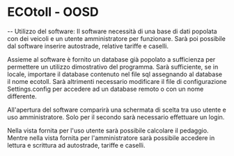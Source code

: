 # ECOtoll - OOSD
-- Utilizzo del software:
Il software necessità di una base di dati popolata con dei veicoli 
e un utente amministratore per funzionare.
Sarà poi possibile dal software inserire autostrade, relative tariffe e caselli.

Assieme al software è fornito un database già popolato a sufficienza per permettere 
un utilizzo dimostrativo del programma.
Sarà sufficiente, se in locale, importare il database contenuto nel file sql 
assegnando al database il nome ecotoll.
Sarà altrimenti necessario modificare il file di configurazione Settings.config 
per accedere ad un database remoto o con un nome differente.

All'apertura del software comparirà una schermata di scelta tra uso utente e uso amministratore.
Solo per il secondo sarà necessario effettuare un login.

Nella vista fornita per l'uso utente sarà possibile calcolare il pedaggio.
Mentre nella vista fornita per l'amministratore sarà possibile accedere in lettura e scrittura 
ad autostrade, tariffe e caselli.
